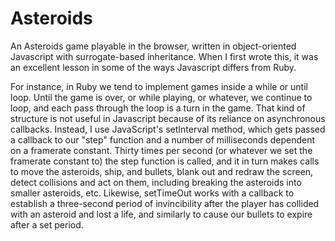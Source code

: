 <h1>Asteroids</h1>

An Asteroids game playable in the browser, written in object-oriented Javascript with surrogate-based inheritance. When I first wrote this, it was an excellent lesson in some of the ways Javascript differs from Ruby.

For instance, in Ruby we tend to implement games inside a while or until loop. Until the game is over, or while playing, or whatever, we continue to loop, and each pass through the loop is a turn in the game. That kind of structure is not useful in Javascript because of its reliance on asynchronous callbacks. Instead, I use JavaScript's setInterval method, which gets passed a callback to our "step" function and a number of milliseconds dependent on a framerate constant. Thirty times per second (or whatever we set the framerate constant to) the step function is called, and it in turn makes calls to move the asteroids, ship, and bullets, blank out and redraw the screen, detect collisions and act on them, including breaking the asteroids into smaller asteroids, etc. Likewise, setTimeOut works with a callback to establish a three-second period of invincibility after the player has collided with an asteroid and lost a life, and similarly to cause our bullets to expire after a set period. 